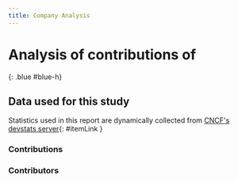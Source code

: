 ```yaml
---
title: Company Analysis
---
```


# Analysis of contributions of 
{: .blue #blue-h}

## Data used for this study

Statistics used in this report are dynamically collected from [CNCF's devstats server](https://devstats.cncf.io/){: #itemLink }

<div id="selection"></div>

### Contributions

<div class="graph" data-clickable data-kind="companies" data-metric="hcomcontributions" data-periods="w,m,y,y10"></div>

### Contributors

<div class="graph" data-clickable data-kind="companies" data-metric="hcomcontributors" data-periods="w,m,y,y10"></div>

<script src="js/script.js" data-kind="companies" data-read-query="true"></script>
